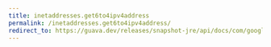 ```yaml
---
title: inetaddresses.get6to4ipv4address
permalink: /inetaddresses.get6to4ipv4address/
redirect_to: https://guava.dev/releases/snapshot-jre/api/docs/com/google/common/net/InetAddresses.html#get6to4IPv4Address-java.net.Inet6Address-
---
```


